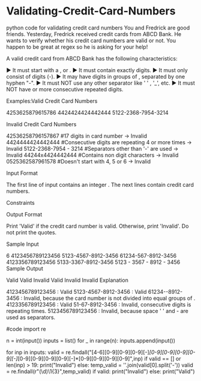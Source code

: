 # Validating-Credit-Card-Numbers
python code for validating credit card numbers
You and Fredrick are good friends. Yesterday, Fredrick received  credit cards from ABCD Bank. He wants to verify whether his credit card numbers are valid or not. You happen to be great at regex so he is asking for your help!

A valid credit card from ABCD Bank has the following characteristics:

► It must start with a ,  or .
► It must contain exactly  digits.
► It must only consist of digits (-).
► It may have digits in groups of , separated by one hyphen "-".
► It must NOT use any other separator like ' ' , '_', etc.
► It must NOT have  or more consecutive repeated digits.

Examples:Valid Credit Card Numbers

4253625879615786
4424424424442444
5122-2368-7954-3214

Invalid Credit Card Numbers

42536258796157867       #17 digits in card number → Invalid 
4424444424442444        #Consecutive digits are repeating 4 or more times → Invalid
5122-2368-7954 - 3214   #Separators other than '-' are used → Invalid
44244x4424442444        #Contains non digit characters → Invalid
0525362587961578        #Doesn't start with 4, 5 or 6 → Invalid

Input Format

The first line of input contains an integer .
The next  lines contain credit card numbers.

Constraints


Output Format

Print 'Valid' if the credit card number is valid. Otherwise, print 'Invalid'. Do not print the quotes.

Sample Input

6
4123456789123456
5123-4567-8912-3456
61234-567-8912-3456
4123356789123456
5133-3367-8912-3456
5123 - 3567 - 8912 - 3456
Sample Output

Valid
Valid
Invalid
Valid
Invalid
Invalid
Explanation

4123456789123456 : Valid
5123-4567-8912-3456 : Valid
61234--8912-3456 : Invalid, because the card number is not divided into equal groups of .
4123356789123456 : Valid
51-67-8912-3456 : Invalid, consecutive digits  is repeating  times.
5123456789123456 : Invalid, because space '  ' and - are used as separators.

#code
import re

n = int(input())
inputs = list()
for _  in range(n):
	inputs.append(input())

for inp in inputs:
	valid = re.findall("[4-6][0-9][0-9][0-9][-]*[0-9][0-9][0-9][0-9][-]*[0-9][0-9][0-9][0-9][-]*[0-9][0-9][0-9][0-9]",inp)
	if valid == [] or len(inp) > 19:
		print("Invalid")
	else:
		temp_valid = ''.join(valid[0].split('-'))
		valid = re.findall(r"(\d)\1{3}",temp_valid)
		if valid:
			print("Invalid")
		else:
			print("Valid")

